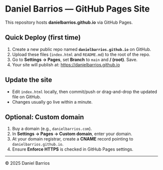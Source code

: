 # Daniel Barrios — GitHub Pages Site

This repository hosts **danielbarrios.github.io** via GitHub Pages.

## Quick Deploy (first time)
1. Create a new public repo named **`danielbarrios.github.io`** on GitHub.
2. Upload these files (`index.html` and `README.md`) to the root of the repo.
3. Go to **Settings → Pages**, set **Branch** to `main` and **/ (root)**. Save.
4. Your site will publish at: https://danielbarrios.github.io

## Update the site
- Edit `index.html` locally, then commit/push or drag-and-drop the updated file on GitHub.
- Changes usually go live within a minute.

## Optional: Custom domain
1. Buy a domain (e.g., `danielbarrios.com`).
2. In **Settings → Pages → Custom domain**, enter your domain.
3. At your domain registrar, create a **CNAME** record pointing to `danielbarrios.github.io`.
4. Ensure **Enforce HTTPS** is checked in GitHub Pages settings.

---

© 2025 Daniel Barrios
